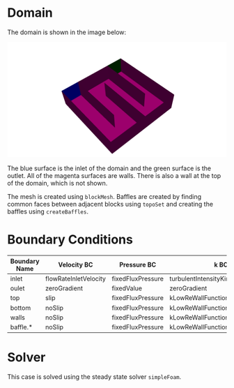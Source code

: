 # Domain

The domain is shown in the image below:

![Domain](https://raw.githubusercontent.com/ctdegroot/baffledChannelCase/master/Images/Domain.png?raw=true)

The blue surface is the inlet of the domain and the green surface is the outlet. All of the magenta surfaces are walls. There is also a wall at the top of the domain, which is not shown.

The mesh is created using `blockMesh`. Baffles are created by finding common faces between adjacent blocks using `topoSet` and creating the baffles using `createBaffles`.

# Boundary Conditions

| Boundary Name | Velocity BC | Pressure BC | k BC | epsilon BC |
|---------------|-------------|-------------|------|------------|
| inlet         | flowRateInletVelocity | fixedFluxPressure | turbulentIntensityKineticEnergyInlet | turbulentMixingLengthDissipationRateInlet |
| oulet         | zeroGradient | fixedValue | zeroGradient | zeroGradient |
| top           | slip | fixedFluxPressure | kLowReWallFunction | epsilonWallFunction |
| bottom        | noSlip | fixedFluxPressure | kLowReWallFunction | epsilonWallFunction |
| walls         | noSlip | fixedFluxPressure | kLowReWallFunction | epsilonWallFunction |
| baffle.\*     | noSlip | fixedFluxPressure | kLowReWallFunction | epsilonWallFunction |


# Solver

This case is solved using the steady state solver `simpleFoam`.
